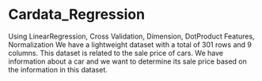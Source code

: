 # Cardata_Regression
Using LinearRegression, Cross Validation, Dimension, DotProduct Features, Normalization
We have a lightweight dataset with a total of 301 rows and 9 columns. This dataset is related to the sale price of cars. We have information about a car and we want to determine its sale price based on the information in this dataset.
